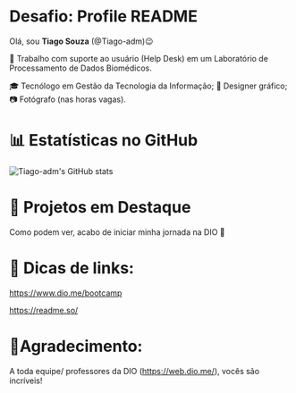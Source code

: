 # Desafio: Profile README

Olá, sou **Tiago Souza** (@Tiago-adm)😉

🌟 Trabalho com suporte ao usuário (Help Desk) em um Laboratório de Processamento de Dados Biomédicos.

🎓 Tecnólogo em Gestão da Tecnologia da Informação;
🎨 Designer gráfico;
📷 Fotógrafo (nas horas vagas).

# 📊 Estatísticas no GitHub
![Tiago-adm's GitHub stats](https://github-readme-stats.vercel.app/api?username=Tiago-adm&show_icons=true&theme=dracula)

# 📌 Projetos em Destaque
Como podem ver, acabo de iniciar minha jornada na DIO 🚀

# 📝 Dicas de links:

https://www.dio.me/bootcamp

https://readme.so/

# 🙏Agradecimento:
A toda equipe/ professores da DIO (https://web.dio.me/), vocês são incríveis!
